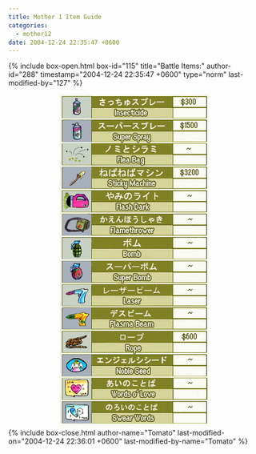 ```yaml
---
title: Mother 1 Item Guide
categories:
  - mother12
date: 2004-12-24 22:35:47 +0600
---
```

{% include box-open.html box-id="115" title="Battle Items:" author-id="288" timestamp="2004-12-24 22:35:47 +0600" type="norm" last-modified-by="127" %}
<center><img src="battleitems.jpg" /></center>
{% include box-close.html author-name="Tomato" last-modified-on="2004-12-24 22:36:01 +0600" last-modified-by-name="Tomato" %}
